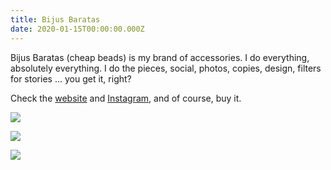 ```yaml
---
title: Bijus Baratas
date: 2020-01-15T00:00:00.000Z
---
```

Bijus Baratas (cheap beads) is my brand of accessories. I do everything, absolutely everything. I do the pieces, social, photos, copies, design, filters for stories ... you get it, right? 

Check the [website](http://bijusbaratas.iluria.com/) and [Instagram](http://instagram.com/loja.bijusbaratas), and of course, buy it.



![](https://ucarecdn.com/63d2f2bc-999e-40ff-9c3b-0d1d192a5ffd/)

<div class="img-row">

![](https://ucarecdn.com/94a0889a-f7aa-44da-a9e8-e1a5a36cc13e/)

![](https://ucarecdn.com/c3b4b8d9-a645-43b6-8b2c-2031f5be823d/)